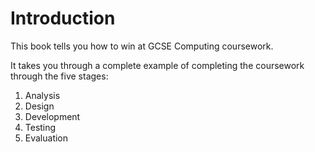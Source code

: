 # Introduction

This book tells you how to win at GCSE Computing coursework.

It takes you through a complete example of completing the coursework through the
five stages:
1. Analysis
2. Design
3. Development
4. Testing
5. Evaluation
